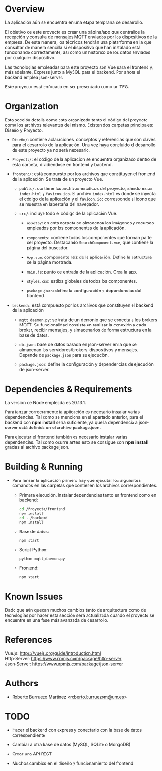 # Overview

La aplicación aún se encuentra en una etapa temprana de desarrollo.

El objetivo de este proyecto es crear una página/app que centralice la recepción y consulta de mensajes MQTT enviados por los dispositivos de la empresa.
De esta manera, los técnicos tendrán una platarforma en la que consultar de manera sencilla si el dispositivo que han instalado está funcionando correctamente, así como un histórico de los datos enviados por cualquier dispositivo.

Las tecnologias empleadas para este proyecto son Vue para el frontend y, más adelante, Express junto a MySQL para el backend. Por ahora el backend emplea json-server.

Este proyecto está enfocado en ser presentado como un TFG.

# Organization

Esta sección detalla como esta organizado tanto el código del proyecto como los archivos relevantes del mismo. Existen dos carpetas principales: Diseño y Proyecto.

- `Diseño/`: contiene aclaraciones, conceptos y referencias que son claves para el desarrollo de la aplicación. Una vez haya concluido el desarrollo de este proyecto ya no será necesario.

- `Proyecto/`: el código de la aplicacion se encuentra organizado dentro de esta carpeta, dividiendose en frontend y backend.

- `frontend/`: está compuesto por los archivos que constituyen el frontend de la aplicación. Se trata de un proyecto Vue.

  - `public/`: contiene los archivos estáticos del proyecto, siendo estos `index.html` y `favicon.ico`. El archivo `index.html` es donde se inyecta el código de la aplicación y el `favicon.ico` corresponde al icono que se muestra en lapestaña del navegador.

  - `src/`: incluye todo el código de la aplicación Vue.

    - `assets/`: en esta carpeta se almacenan las imágenes y recursos empleados por los componentes de la aplicación.

    - `components`: contiene todos los componentes que forman parte del proyecto. Destacando `SearchComponent.vue`, que contiene la página del buscador.

    - `App.vue`: componente raíz de la aplicación. Define la estructura de la página mostrada.

    - `main.js`: punto de entrada de la aplicación. Crea la app.

    - `styles.css`: estilos globales de todos los componentes.

    - `package.json`: define la configuración y dependencias del frontend.

- `backend/`: está compuesto por los archivos que constituyen el backend de la aplicación.

  - `mqtt_daemon.py`: se trata de un demonio que se conecta a los brokers MQTT. Su funcionalidad consiste en realizar la conexión a cada broker, recibir mensajes, y almacenarlos de forma estructura en la base de datos.

  - `db.json`: base de datos basada en json-server en la que se almacenan los servidores/brokers, dispositivos y mensajes. Depende de `package.json` para su ejecución.

  - `package.json`: define la configuración y dependencias de ejecución de json-server.

# Dependencies & Requirements

La versión de Node empleada es 20.13.1.

Para lanzar correctamente la aplicación es necesario instalar varias dependencias. Tal como se menciona en el apartado anterior, para el backend con **npm install** sería suficiente, ya que la dependencia a json-server está definida en el archivo package.json.

Para ejecutar el frontend también es necesario instalar varias dependencias. Tal como ocurre antes esto se consigue con **npm install** gracias al archivo package.json.

# Building & Running

- Para lanzar la aplicación primero hay que ejecutar los siguientes comandos en las carpetas que contienen los archivos correspondientes.

  - Primera ejecución. Instalar dependencias tanto en frontend como en backend:

    ```bash
    cd /Proyecto/frontend
    npm install
    cd ../backend
    npm install
    ```

  - Base de datos:

    ```bash
    npm start
    ```

  - Script Python:

    ```bash
    python mqtt_daemon.py
    ```

  - Frontend:

    ```bash
    npm start
    ```

# Known Issues

Dado que aún quedan muchos cambios tanto de arquitectura como de tecnologías por hacer esta sección será actualizada cuando el proyecto se encuentre en una fase más avanzada de desarrollo.

# References

Vue.js: https://vuejs.org/guide/introduction.html  
Http-Server: https://www.npmjs.com/package/http-server  
Json-Server: https://www.npmjs.com/package/json-server

# Authors

- Roberto Burruezo Martínez \<roberto.burruezom@um.es\>

# TODO

- Hacer el backend con express y conectarlo con la base de datos correspondiente

- Cambiar a otra base de datos (MySQL, SQLite o MongoDB)

- Crear una API REST

- Muchos cambios en el diseño y funcionamiento del frontend
